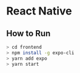 # React Native

## How to Run

```sh
> cd frontend
> npm install -g expo-cli
> yarn add expo
> yarn start
```

